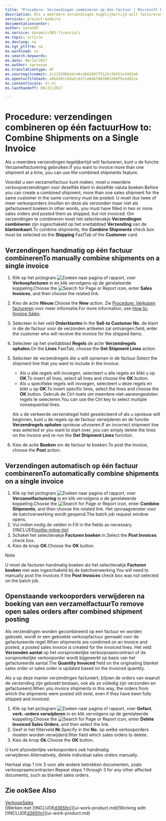 ```yaml
---
title: "Procedure: Verzendingen combineren op één factuur | Microsoft Docs"
description: Als u meerdere verzendingen tegelijkertijd wilt factureren, kunt u de functie Verzamelfacturering gebruiken.
services: project-madeira
documentationcenter: 
author: SorenGP
ms.service: dynamics365-financials
ms.topic: article
ms.devlang: na
ms.tgt_pltfrm: na
ms.workload: na
ms.search.keywords: 
ms.date: 08/14/2017
ms.author: sgroespe
ms.translationtype: HT
ms.sourcegitcommit: 2c13559bb3dc44cdb61697f5135c5b931e34d2a8
ms.openlocfilehash: e6be50119da5c617ce6dbf603903266f9ced821e
ms.contentlocale: nl-nl
ms.lasthandoff: 09/22/2017

---
```

# <a name="how-to-combine-shipments-on-a-single-invoice"></a><span data-ttu-id="46ce5-103">Procedure: verzendingen combineren op één factuur</span><span class="sxs-lookup"><span data-stu-id="46ce5-103">How to: Combine Shipments on a Single Invoice</span></span>
<span data-ttu-id="46ce5-104">Als u meerdere verzendingen tegelijkertijd wilt factureren, kunt u de functie Verzamelfacturering gebruiken.</span><span class="sxs-lookup"><span data-stu-id="46ce5-104">If you want to invoice more than one shipment at a time, you can use the combined shipments feature.</span></span>  

 <span data-ttu-id="46ce5-105">Voordat u een verzamelfactuur kunt maken, moet u meerdere verkoopverzendingen voor dezelfde klant in dezelfde valuta boeken.</span><span class="sxs-lookup"><span data-stu-id="46ce5-105">Before you can create a combined shipment, more than one sales shipment for the same customer in the same currency must be posted.</span></span> <span data-ttu-id="46ce5-106">U moet dus twee of meer verkooporders invullen en deze als verzonden maar niet als gefactureerd boeken.</span><span class="sxs-lookup"><span data-stu-id="46ce5-106">In other words, you must have filled in two or more sales orders and posted them as shipped, but not invoiced.</span></span> <span data-ttu-id="46ce5-107">Om verzendingen te combineren moet het selectievakje **Verzendingen combineren** zijn ingeschakeld op het sneltabblad **Verzending** van de **klantenkaart**.</span><span class="sxs-lookup"><span data-stu-id="46ce5-107">To combine shipments, the **Combine Shipments** check box must be selected on the **Shipping** FastTab of the **Customer** card.</span></span>  

## <a name="to-manually-combine-shipments-on-a-single-invoice"></a><span data-ttu-id="46ce5-108">Verzendingen handmatig op één factuur combineren</span><span class="sxs-lookup"><span data-stu-id="46ce5-108">To manually combine shipments on a single invoice</span></span>  
1. <span data-ttu-id="46ce5-109">Klik op het pictogram ![Zoeken naar pagina of rapport](media/ui-search/search_small.png "pictogram Zoeken naar pagina of rapport"), voer **Verkoopfacturen** in en klik vervolgens op de gerelateerde koppeling.</span><span class="sxs-lookup"><span data-stu-id="46ce5-109">Choose the ![Search for Page or Report](media/ui-search/search_small.png "Search for Page or Report icon") icon, enter **Sales Invoices**, and then choose the related link.</span></span>  
2. <span data-ttu-id="46ce5-110">Kies de actie **Nieuw**.</span><span class="sxs-lookup"><span data-stu-id="46ce5-110">Choose the **New** action.</span></span> <span data-ttu-id="46ce5-111">Zie [Procedure: Verkopen factureren](sales-how-invoice-sales.md) voor meer informatie.</span><span class="sxs-lookup"><span data-stu-id="46ce5-111">For more information, see [How to: Invoice Sales](sales-how-invoice-sales.md).</span></span>
3. <span data-ttu-id="46ce5-112">Selecteer in het veld **Orderklantnr.**</span><span class="sxs-lookup"><span data-stu-id="46ce5-112">In the **Sell-to Customer No.**</span></span> <span data-ttu-id="46ce5-113">de klant in die de factuur voor de verzonden artikelen zal ontvangen.</span><span class="sxs-lookup"><span data-stu-id="46ce5-113">field, enter the customer who will receive the invoice for the shipped items.</span></span>  
4. <span data-ttu-id="46ce5-114">Selecteer op het sneltabblad **Regels** de actie **Verzendregels ophalen**.</span><span class="sxs-lookup"><span data-stu-id="46ce5-114">On the **Lines** FastTab, choose the **Get Shipment Lines** action.</span></span>  
5. <span data-ttu-id="46ce5-115">Selecteer de verzendregels die u wilt opnemen in de factuur:</span><span class="sxs-lookup"><span data-stu-id="46ce5-115">Select the shipment line that you want to include in the invoice:</span></span>  

    - <span data-ttu-id="46ce5-116">Als u alle regels wilt invoegen, selecteert u alle regels en klikt u op **OK**.</span><span class="sxs-lookup"><span data-stu-id="46ce5-116">To insert all lines, select all lines and choose the **OK** button.</span></span>  
    - <span data-ttu-id="46ce5-117">Als u specifieke regels wilt invoegen, selecteert u deze regels en klikt u op **OK**.</span><span class="sxs-lookup"><span data-stu-id="46ce5-117">To insert specific lines, select the lines and choose the **OK** button.</span></span> <span data-ttu-id="46ce5-118">Gebruik de Ctrl-toets om meerdere niet-aaneengesloten regels te selecteren.</span><span class="sxs-lookup"><span data-stu-id="46ce5-118">You can use the Ctrl key to select multiple nonsequential lines.</span></span>  

    <span data-ttu-id="46ce5-119">Als u de verkeerde verzendregel hebt geselecteerd of als u opnieuw wilt beginnen, kunt u de regels op de factuur verwijderen en de functie **Verzendregels ophalen** opnieuw uitvoeren.</span><span class="sxs-lookup"><span data-stu-id="46ce5-119">If an incorrect shipment line was selected or you want to start over, you can simply delete the lines on the invoice and re-run the **Get Shipment Lines** function.</span></span>  
7. <span data-ttu-id="46ce5-120">Kies de actie **Boeken** om de factuur te boeken.</span><span class="sxs-lookup"><span data-stu-id="46ce5-120">To post the invoice, choose the **Post** action.</span></span>  

## <a name="to-automatically-combine-shipments-on-a-single-invoice"></a><span data-ttu-id="46ce5-121">Verzendingen automatisch op één factuur combineren</span><span class="sxs-lookup"><span data-stu-id="46ce5-121">To automatically combine shipments on a single invoice</span></span>  
1. <span data-ttu-id="46ce5-122">Klik op het pictogram ![Zoeken naar pagina of rapport](media/ui-search/search_small.png "pictogram Zoeken naar pagina of rapport"), voer **Verzamelfacturering** in en klik vervolgens o de gerelateerde koppeling.</span><span class="sxs-lookup"><span data-stu-id="46ce5-122">Choose the ![Search for Page or Report](media/ui-search/search_small.png "Search for Page or Report icon") icon, enter **Combine Shipments**, and then choose the related link.</span></span> <span data-ttu-id="46ce5-123">Het opvraagvenster voor de batchverwerking wordt geopend.</span><span class="sxs-lookup"><span data-stu-id="46ce5-123">The batch job request window opens.</span></span>  
2. <span data-ttu-id="46ce5-124">Vul indien nodig de velden in.</span><span class="sxs-lookup"><span data-stu-id="46ce5-124">Fill in the fields as necessary.</span></span> [!INCLUDE[tooltip-inline-tip](includes/tooltip-inline-tip_md.md)]
3. <span data-ttu-id="46ce5-125">Schakel het selectievakje **Facturen boeken** in.</span><span class="sxs-lookup"><span data-stu-id="46ce5-125">Select the **Post Invoices** check box.</span></span>  
4.  <span data-ttu-id="46ce5-126">Kies de knop **OK**.</span><span class="sxs-lookup"><span data-stu-id="46ce5-126">Choose the **OK** button.</span></span>  

> [!NOTE]  
>  <span data-ttu-id="46ce5-127">U moet de facturen handmatig boeken als het selectievakje **Facturen boeken** niet was ingeschakeld bij de batchverwerking.</span><span class="sxs-lookup"><span data-stu-id="46ce5-127">You will need to manually post the invoices if the **Post Invoices** check box was not selected on the batch job.</span></span>  

## <a name="to-remove-open-sales-orders-after-combined-shipment-posting"></a><span data-ttu-id="46ce5-128">Openstaande verkooporders verwijderen na boeking van een verzamelfactuur</span><span class="sxs-lookup"><span data-stu-id="46ce5-128">To remove open sales orders after combined shipment posting</span></span> 
<span data-ttu-id="46ce5-129">Als verzendingen worden gecombineerd op een factuur en worden geboekt, wordt er een geboekte verkoopfactuur gemaakt voor de gefactureerde regel.</span><span class="sxs-lookup"><span data-stu-id="46ce5-129">When shipments are combined on an invoice and posted, a posted sales invoice is created for the invoiced lines.</span></span> <span data-ttu-id="46ce5-130">Het veld **Verzonden aantal** op het oorspronkelijke verkoopraamcontract of de oorspronkelijke verkooporder wordt bijgewerkt op basis van het gefactureerde aantal.</span><span class="sxs-lookup"><span data-stu-id="46ce5-130">The **Quantity Invoiced** field on the originating blanket sales order or sales order is updated based on the invoiced quantity.</span></span>  

<span data-ttu-id="46ce5-131">Als u op deze manier verzendingen factureert, blijven de orders van waaruit de verzending zijn geboekt bestaan, ook als ze volledig zijn verzonden en gefactureerd.</span><span class="sxs-lookup"><span data-stu-id="46ce5-131">When you invoice shipments in this way, the orders from which the shipments were posted still exist, even if they have been fully shipped and invoiced.</span></span>   

1. <span data-ttu-id="46ce5-132">Klik op het pictogram ![Zoeken naar pagina of rapport](media/ui-search/search_small.png "pictogram Zoeken naar pagina of rapport"), voer **Gefact. verk.-orders verwijderen** in en klik vervolgens op de gerelateerde koppeling.</span><span class="sxs-lookup"><span data-stu-id="46ce5-132">Choose the ![Search for Page or Report](media/ui-search/search_small.png "Search for Page or Report icon") icon, enter **Delete Invoiced Sales Orders**, and then select the link.</span></span>  
2. <span data-ttu-id="46ce5-133">Geef in het filterveld **Nr.**</span><span class="sxs-lookup"><span data-stu-id="46ce5-133">Specify in the **No.**</span></span> <span data-ttu-id="46ce5-134">op welke verkooporders moeten worden verwijderd.</span><span class="sxs-lookup"><span data-stu-id="46ce5-134">filter field which sales orders to delete.</span></span>  
3. <span data-ttu-id="46ce5-135">Kies de knop **Ok**.</span><span class="sxs-lookup"><span data-stu-id="46ce5-135">Choose the **OK** button.</span></span>  

<span data-ttu-id="46ce5-136">U kunt afzonderlijke verkooporders ook handmatig verwijderen.</span><span class="sxs-lookup"><span data-stu-id="46ce5-136">Alternatively, delete individual sales orders manually.</span></span>  

<span data-ttu-id="46ce5-137">Herhaal stap 1 t/m 3 voor alle andere betrokken documenten, zoals verkoopraamcontracten.</span><span class="sxs-lookup"><span data-stu-id="46ce5-137">Repeat steps 1 through 3 for any other affected documents, such as blanket sales orders.</span></span>

## <a name="see-also"></a><span data-ttu-id="46ce5-138">Zie ook</span><span class="sxs-lookup"><span data-stu-id="46ce5-138">See Also</span></span>  
[<span data-ttu-id="46ce5-139">Verkoop</span><span class="sxs-lookup"><span data-stu-id="46ce5-139">Sales</span></span>](sales-manage-sales.md)  
<span data-ttu-id="46ce5-140">[Werken met [!INCLUDE[d365fin](includes/d365fin_md.md)]](ui-work-product.md)</span><span class="sxs-lookup"><span data-stu-id="46ce5-140">[Working with [!INCLUDE[d365fin](includes/d365fin_md.md)]](ui-work-product.md)</span></span>

